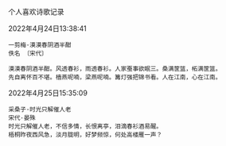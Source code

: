 个人喜欢诗歌记录

2022年4月24日13:38:41

```
一剪梅·漠漠春阴酒半酣
佚名 〔宋代〕

漠漠春阴酒半酣。风透春衫，雨透春衫。人家蚕事欲眠三。桑满筐篮，柘满筐篮。
先自离怀百不堪。樯燕呢喃，梁燕呢喃。篝灯强把锦书看。人在江南，心在江南。
```

2022年4月25日15:35:09
```
采桑子·时光只解催人老
宋代·晏殊
时光只解催人老，不信多情，长恨离亭，泪滴春衫酒易醒。
梧桐昨夜西风急，淡月胧明，好梦频惊，何处高楼雁一声？
```
